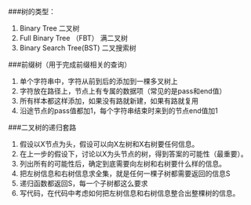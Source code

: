 ###树的类型：
1. Binary Tree 二叉树
2. Full Binary Tree （FBT） 满二叉树
3. Binary Search Tree(BST) 二叉搜索树

###前缀树（用于完成前缀相关的查询）
1. 单个字符串中，字符从前到后的添加到一棵多叉树上
2. 字符放在路径上，节点上有专属的数据项（常见的是pass和end值）
3. 所有样本都这样添加，如果没有路就新建，如果有路就复用
4. 沿途节点的pass值都加1，每个字符串结束时来到的节点end值加1

###二叉树的递归套路
1. 假设以X节点为头，假设可以向X左树和X右树要任何信息。
2. 在上一步的假设下，讨论以X为头节点的树，得到答案的可能性（最重要）。
3. 列出所有的可能性后，确定到底需要向左树和右树要什么样的信息。
4. 把左树信息和右树信息求全集，就是任何一棵子树都需要返回的信息S
5. 递归函数都返回S，每一个子树都这么要求
6. 写代码，在代码中考虑如何把左树信息和右树信息整合出整棵树的信息。